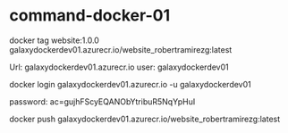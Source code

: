 # command-docker-01

docker tag website:1.0.0 galaxydockerdev01.azurecr.io/website_robertramirezg:latest

Url: galaxydockerdev01.azurecr.io
user: galaxydockerdev01

docker login galaxydockerdev01.azurecr.io -u galaxydockerdev01

password: ac=gujhFScyEQANObYtribuR5NqYpHuI

docker push galaxydockerdev01.azurecr.io/website_robertramirezg:latest
